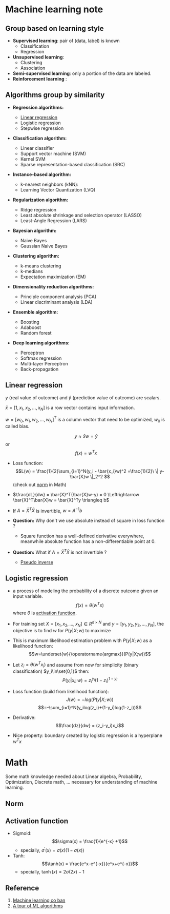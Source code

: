 # Machine learning note

## Group based on learning style

- **Supervised learning**: pair of (data, label) is known
    - Classification
    - Regression
- **Unsupervised learning**: 
    - Clustering
    - Association
- **Semi-supervised learning**: only a portion of the data are labeled. 
- **Reinforcement learning** : 

## Algorithms group by similarity
- **Regression algorithms:**
    - [Linear regression](#linear-regression)
    - Logistic regression
    - Stepwise regression

- **Classification algorithm:** 
    - Linear classifier
    - Support vector machine (SVM)
    - Kernel SVM
    - Sparse representation-based classification (SRC)

- **Instance-based algorithm:**
    - k-nearest neighbors (kNN):
    - Learning Vector Quantization (LVQ)

- **Regularization algorithm:**
    - Ridge regression
    - Least absolute shrinkage and selection operator (LASSO)
    - Least-Angle Regression (LARS)
- **Bayesian algorithm:**
    - Naive Bayes
    - Gaussian Naive Bayes
- **Clustering algorithm:** 
    - k-means clustering
    - k-medians 
    - Expectation maximization (EM)
- **Dimensionality reduction algorithms:** 
    - Principle component analysis (PCA)
    - Linear discriminant analysis (LDA)
- **Ensemble algorithm:**
    - Boosting 
    - Adaboost
    - Random forest
- **Deep learning algorithms:**
    - Perceptron
    - Softmax regression
    - Multi-layer Perceptron    
    - Back-propagation

## Linear regression
$y$ (real value of outcome) and $\hat{y}$ (prediction value of outcome) are scalars.

$\bar{x} = [1, x_1, x_2, ..., x_N]$ is a row vector contains input information.

$w=[w_0, w_1, w_2, ..., w_N]^T$ is a column vector that need to be optimized, $w_0$ is called bias.

$$y \approx \bar{x}w = \hat{y}$$
or 
$$f(x) = w^Tx$$
- Loss function: 
$$L(w) = \frac{1}{2}\sum_{i=1}^N(y_i - \bar{x_i}w)^2 =\frac{1}{2}\ \| y-\bar{X}w \|_2^2 $$
(check out [norm](#norm) in Math)
- $\frac{dL}{dw} = \bar{X}^T(\bar{X}w-y) = 0 \Leftrightarrow \bar{X}^T\bar{X}w = \bar{X}^Ty \triangleq b$

- If $A = \bar{X}^T\bar{X}$ is invertible, $w = A^{-1}b$

- **Question:** Why don't we use absolute instead of square in loss function ?
    - Square function has a well-defined derivative everywhere, meanwhile absolute function has a non-differentiable point at 0.

- **Question:** What if $A = \bar{X}^T\bar{X}$ is not invertible ? 
    - [Pseudo inverse](https://en.wikipedia.org/wiki/Moore%E2%80%93Penrose_inverse)

## Logistic regression
- a process of modeling the probability of a discrete outcome given an input variable.  
$$f(x) = \theta(w^Tx)$$
where $\theta$ is [activation function](#activation-function).
- For training set $X = [x_1, x_2, ..., x_N] \in R^{d \times N}$ and $y=[y_1, y_2, y_3, ..., y_N]$, the objective is to find $w$ for $P(y|X;w)$ to maximize

- This is maximum likelihood estimation problem with $P(y|X;w)$ as a likelihood function: 
$$w=\underset{w}{\operatorname{argmax}}(P(y|X;w))$$

- Let $z_i=\theta(w^Tx_i)$ and assume from now for simplicity (binary classification) $y_i\in\set{0,1}$ then:
$$P(y_i|x_i;w) = z_i^{y_i}(1-z_i)^{1-y_i}$$

- Loss function (build from likelihood function): 
$$J(w) = -log(P(y|X;w))$$
$$=-\sum_{i=1}^N(y_ilog(z_i)+(1-y_i)log(1-z_i))$$
- Derivative: 
    $$\frac{dz}{dw} = (z_i-y_i)x_i$$
- Nice property: boundary created by logistic regression is a hyperplane $w^Tx$

# Math
Some math knowledge needed about Linear algebra, Probability, Optimization, Discrete math, ... necessary for understanding of machine learning.

## Norm

## Activation function
- Sigmoid: 
    $$\sigma(x) = \frac{1}{e^{-x} +1}$$
    - specially, $\sigma^{'}(x) = \sigma(x)(1-\sigma(x))$
- Tanh:
    $$\tanh(x) = \frac{e^x-e^{-x}}{e^x+e^{-x}}$$
    - specially, $\tanh(x) = 2\sigma(2x)-1$


## Reference 
1. [Machine learning co ban](https://machinelearningcoban.com/2016/12/27/categories/)
2. [A tour of ML algorithms](https://machinelearningmastery.com/a-tour-of-machine-learning-algorithms/)










